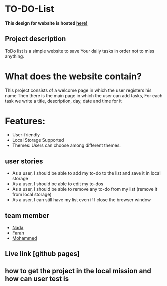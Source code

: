 # TO-DO-List

#### This design for website  is hosted [here!](https://www.figma.com/file/QpuWIoxLLyan6U749eMjXQ/to-do?node-id=0%3A1)

## Project description
ToDo list is a simple website to save Your daily tasks in order not to miss anything.
# What does the website contain?
This project consists of a welcome page in which the user registers his name
Then there is the main page in which the user can add tasks,
For each task we write a title, description, day, date and time for it

# Features:
* User-friendly
* Local Storage Supported
* Themes: Users can choose among different themes.

## user stories
* As a user, I should be able to add my to-do to the list and save it in local storage
* As a user, I should be able to edit my to-dos
* As a user, I should be able to remove any to-do from my list (remove it from local storage)
* As a user, I can still have my list even if I close the browser window

## team member
- [Nada](https://github.com/NadaSaleh20)
- [Farah](https://github.com/farahalashi)
- [Mohammed](https://github.com/MohammadAlHabil)

## Live link [github pages]


## how to get the project in the local mission and how can user test is
   

